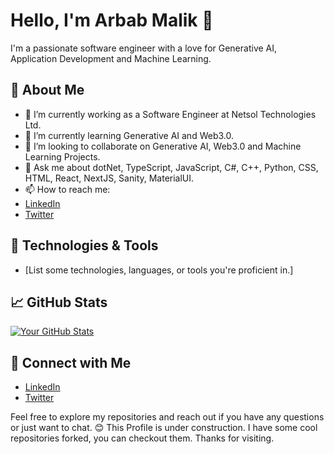 # Hello, I'm Arbab Malik 👋

I'm a passionate software engineer with a love for Generative AI, Application Development and Machine Learning.

## 🚀 About Me

- 🔭 I’m currently working as a Software Engineer at Netsol Technologies Ltd.
- 🌱 I’m currently learning Generative AI and Web3.0.
- 👯 I’m looking to collaborate on Generative AI, Web3.0 and Machine Learning Projects.
- 💬 Ask me about dotNet, TypeScript, JavaScript, C#, C++, Python, CSS, HTML, React, NextJS, Sanity, MaterialUI.
- 📫 How to reach me:
- [LinkedIn](https://www.linkedin.com/in/rabab-munawar-322100170/)
- [Twitter](https://twitter.com/your-username/)

## 🔧 Technologies & Tools

- [List some technologies, languages, or tools you're proficient in.]

## 📈 GitHub Stats

[![Your GitHub Stats](https://github-readme-stats.vercel.app/api?username=your-username&show_icons=true&count_private=true&hide=contribs,prs)](https://github.com/anuraghazra/github-readme-stats)

<!--## 📂 My Projects

- [Project 1: Name and brief description]
- [Project 2: Name and brief description]
- [Add more projects as needed]
-->

## 🤝 Connect with Me

- [LinkedIn](https://www.linkedin.com/in/rabab-munawar-322100170/)
- [Twitter](https://twitter.com/your-username/)
<!-- [Personal Website/Blog](https://www.yourwebsite.com/)-->

Feel free to explore my repositories and reach out if you have any questions or just want to chat. 😊
This Profile is under construction. I have some cool repositories forked, you can checkout them. Thanks for visiting.
